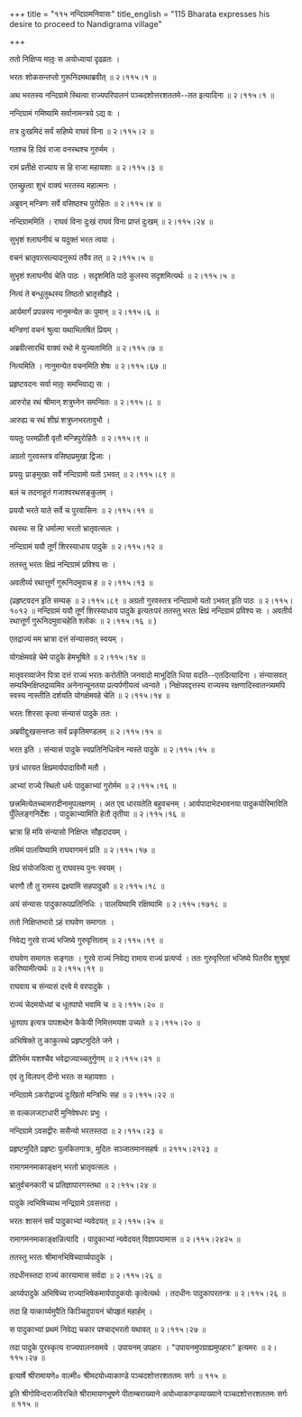+++
title = "११५ नन्दिग्रामनिवासः"
title_english = "115 Bharata expresses his desire to proceed to Nandigrama village"

+++


ततो निक्षिप्य मातृ़ः स अयोध्यायां दृढव्रतः ।  

भरतः शोकसन्तप्तो गुरूनिदमथाब्रवीत्  ॥  २।११५।१  ॥   

अथ भरतस्य नन्दिग्रामे स्थित्वा राज्यपरिपालनं पञ्चदशोत्तरशततमे--तत
इत्यादिना  ॥  २।११५।१  ॥   

  

नन्दिग्रामं गमिष्यामि सर्वानामन्त्रये ऽद्य वः ।  

तत्र दुःखमिदं सर्वं सहिष्ये राघवं विना  ॥  २।११५।२  ॥   

गतश्च हि दिवं राजा वनस्थश्च गुरुर्मम ।  

रामं प्रतीक्षे राज्याय स हि राजा महायशाः  ॥  २।११५।३  ॥   

एतच्छ्रुत्वा शुभं वाक्यं भरतस्य महात्मनः ।  

अब्रुवन् मन्त्रिणः सर्वे वसिष्ठश्च पुरोहितः  ॥  २।११५।४  ॥   

नन्दिग्राममिति । राघवं विना दुःखं राघवं विना प्राप्तं दुःखम्  ॥  २।११५।२४
 ॥   

  

सुभृशं श्लाघनीयं च यदुक्तं भरत त्वया ।  

वचनं भ्रातृवात्सल्यादनुरूपं तवैव तत्  ॥  २।११५।५  ॥   

सुभृशं श्लाघनीयं चेति पाठः । सदृशमिति पाठे कुलस्य सदृशमित्यर्थः  ॥ 
२।११५।५  ॥   

  

नित्यं ते बन्धुलुब्धस्य तिष्ठतो भ्रातृसौहृदे ।  

आर्यमार्गं प्रपन्नस्य नानुमन्येत कः पुमान्  ॥  २।११५।६  ॥   

मन्त्रिणां वचनं श्रुत्वा यथाभिलषितं प्रियम् ।  

अब्रवीत्सारथिं वाक्यं रथो मे युज्यतामिति  ॥  २।११५।७  ॥   

नित्यमिति । नानुमन्येत वचनमिति शेषः  ॥  २।११५।६७  ॥   

  

प्रहृष्टवदनः सर्वा मातृ़ः समभिवाद्य सः ।  

आरुरोह रथं श्रीमान् शत्रुघ्नेन समन्वितः  ॥  २।११५।८  ॥   

आरुह्य च रथं शीघ्रं शत्रुघ्नभरतावुभौ ।  

ययतुः परमप्रीतौ वृतौ मन्त्रिपुरोहितैः  ॥  २।११५।९  ॥   

अग्रतो गुरवस्तत्र वसिष्ठप्रमुखा द्विजाः ।  

प्रययुः प्राङ्मुखाः सर्वे नन्दिग्रामो यतो ऽभवत्  ॥  २।११५।८९  ॥   

  

बलं च तदनाहूतं गजाश्वरथसङ्कुलम् ।  

प्रययौ भरते याते सर्वे च पुरवासिनः  ॥  २।११५।११  ॥   

रथस्थः स हि धर्मात्मा भरतो भ्रातृवत्सलः ।  

नन्दिग्रामं ययौ तूर्णं शिरस्याधाय पादुके  ॥  २।११५।१२  ॥   

ततस्तु भरतः क्षिप्रं नन्दिग्रामं प्रविश्य सः ।  

अवतीर्य्य रथात्तूर्णं गुरूनिदमुवाच ह  ॥  २।११५।१३  ॥   

(प्रहृष्टवदन इति सम्यक्  ॥  २।११५।८९  ॥  अग्रतो गुरवस्तत्र नन्दिग्रामो यतो
ऽभवत् इति पाठः  ॥  २।११५।१०१२  ॥  नन्दिग्रामं ययौ तूर्णं शिरस्याधाय पादुके
इत्यतःपरं ततस्तु भरतः क्षिप्रं नन्दिग्रामं प्रविश्य सः । अवतीर्य
रथात्तूर्णं गुरूनिदमुवाचहेति श्लोकः  ॥  २।११५।१६  ॥ )  

  

एतद्राज्यं मम भ्रात्रा दत्तं संन्यासवत् स्वयम् ।  

योगक्षेमवहे चेमे पादुके हेमभूषिते  ॥  २।११५।१४  ॥   

मातृवरव्याजेन पित्रा दत्तं राज्यं भरतः करोतीति जनवादो माभूदिति धिया
वदति--एतदित्यादिना । संन्यासवत् सम्यक्निक्षिप्तद्रव्यमिव अनेनान्यूनतया
प्रत्यर्पणीयत्वं ध्वन्यते । निक्षेपवद्दत्तस्य राज्यस्य
रक्षणादिस्वातन्त्र्यमपि स्वस्य नास्तीति दर्शयति योगक्षेमवहे चेति  ॥ 
२।११५।१४  ॥   

  

भरतः शिरसा कृत्वा संन्यासं पादुके ततः ।  

अब्रवीद्दुःखसन्तप्तः सर्वं प्रकृतिमण्डलम्  ॥  २।११५।१५  ॥   

भरत इति । संन्यासं पादुके स्वप्रतिनिधित्वेन न्यस्ते पादुके  ॥  २।११५।१५
 ॥   

  

छत्रं धारयत क्षिप्रमार्यपादाविमौ मतौ ।  

आभ्यां राज्ये स्थितो धर्मः पादुकाभ्यां गुरोर्मम  ॥  २।११५।१६  ॥   

छत्त्रमित्येतच्चामरादीनामुपलक्षणम् । अत एव धारयतेति बहुवचनम् ।
आर्यपादाभेदभावनया पादुकयोरिमाविति पुँल्लिङ्गनिर्देशः । पादुकाभ्यामिति
हेतौ तृतीया  ॥  २।११५।१६  ॥   

  

भ्रात्रा हि मयि संन्यासो निक्षिप्तः सौहृदादयम् ।  

तमिमं पालयिष्यामि राघवागमनं प्रति  ॥  २।११५।१७  ॥   

क्षिप्रं संयोजयित्वा तु राघवस्य पुनः स्वयम् ।  

चरणौ तौ तु रामस्य द्रक्ष्यामि सहपादुकौ  ॥  २।११५।१८  ॥   

अयं संन्यासः पादुकारूपप्रतिनिधिः । पालयिष्यामि रक्षिष्यामि  ॥  २।११५।१७१८
 ॥   

  

ततो निक्षिप्तभारो ऽहं राघवेण समागतः ।  

निवेद्य गुरवे राज्यं भजिष्ये गुरुवृत्तिताम्  ॥  २।११५।१९  ॥   

राघवेण समागतः सङ्गतः । गुरवे राज्यं निवेद्य रामाय राज्यं प्रत्यर्प्य ।
ततः गुरुवृत्तितां भजिष्ये पितरीव शुश्रूषां करिष्यामीत्यर्थः  ॥  २।११५।१९
 ॥   

  

राघवाय च संन्यासं दत्त्वे मे वरपादुके ।  

राज्यं चेदमयोध्यां च धूतपापो भवामि च  ॥  २।११५।२०  ॥   

धूतपाप इत्यत्र पापशब्देन कैकेयी निमित्तमयश उच्यते  ॥  २।११५।२०  ॥   

  

अभिषिक्ते तु काकुत्स्थे प्रहृष्टमुदिते जने ।  

प्रीतिर्मम यशश्चैव भवेद्राज्याच्चतुर्गुणम्  ॥  २।११५।२१  ॥   

एवं तु विलपन् दीनो भरतः स महायशाः ।  

नन्दिग्रामे ऽकरोद्राज्यं दुःखितो मन्त्रिभिः सह  ॥  २।११५।२२  ॥   

स वल्कलजटाधारी मुनिवेषधरः प्रभुः ।  

नन्दिग्रामे ऽवसद्वीरः ससैन्यो भरतस्तदा  ॥  २।११५।२३  ॥   

प्रहृष्टमुदिते प्रहृष्टः पुलकितगात्रः, मुदितः सञ्जातमानसहर्षः  ॥ 
२११५।२१२३  ॥   

  

रामागमनमाकाङ्क्षन् भरतो भ्रातृवत्सलः ।  

भ्रातुर्वचनकारी च प्रतिज्ञापारगस्तथा  ॥  २।११५।२४  ॥   

पादुके त्वभिषिच्याथ नन्द्रिग्रामे ऽवसत्तदा ।  

भरतः शासनं सर्वं पादुकाभ्यां न्यवेदयत्  ॥  २।११५।२५  ॥   

रामागमनमाकाङ्क्षन्नित्यादि । पादुकाभ्यां न्यवेदयत् विज्ञापयामास  ॥ 
२।११५।२४२५  ॥   

  

ततस्तु भरतः श्रीमानभिषिच्यार्य्यपादुके ।  

तदधीनस्तदा राज्यं कारयामास सर्वदा  ॥  २।११५।२६  ॥   

आर्य्यपादुके अभिषिच्य राज्याभिषेकमार्यपादुकयोः कृत्वेत्यर्थः । तदधीनः
पादुकापरतन्त्रः  ॥  २।११५।२६  ॥   

  

तदा हि यत्कार्य्यमुपैति किञ्चिदुपायनं चोपहृतं महार्हम् ।  

स पादुकाभ्यां प्रथमं निवेद्य चकार पश्चाद्भरतो यथावत्  ॥  २।११५।२७  ॥   

तदा पादुके पुरस्कृत्य राज्यपालनसमये । उपायनम् उपहारः ।
"उपायनमुपग्राह्यमुपहारः" इत्यमरः  ॥  २।११५।२७  ॥   

  

इत्यार्षे श्रीरामायणे० वाल्मी० श्रीमदयोध्याकाण्डे पञ्चदशोत्तरशततमः सर्गः
 ॥  ११५  ॥   

इति श्रीगोविन्दराजविरचिते श्रीरामायणभूषणे पीताम्बराख्याने
अयोध्याकाण्डव्याख्याने पञ्चदशोत्तरशततमः सर्गः  ॥  ११५  ॥   



